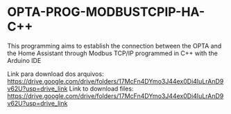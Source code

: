 # OPTA-PROG-MODBUSTCPIP-HA-C++
This programming aims to establish the connection between the OPTA and the Home Assistant through Modbus TCP/IP programmed in C++ with the Arduino IDE

Link para download dos arquivos: https://drive.google.com/drive/folders/17McFn4DYmo3J44ex0Di4IuLrAnD9v62U?usp=drive_link
Link to download files: https://drive.google.com/drive/folders/17McFn4DYmo3J44ex0Di4IuLrAnD9v62U?usp=drive_link
